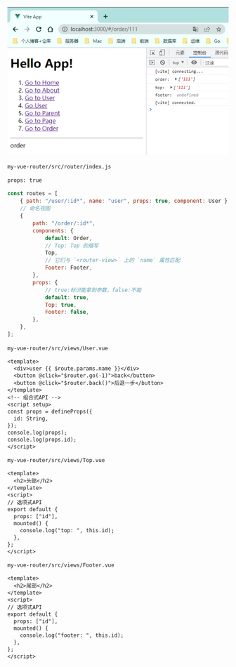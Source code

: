 ![vue-router-passing-props.png](images/vue-router-passing-props.png)

`my-vue-router/src/router/index.js`

`props: true`

```js
const routes = [
    { path: "/user/:id*", name: "user", props: true, component: User },
    // 命名视图
    {
        path: "/order/:id*",
        components: {
            default: Order,
            // Top: Top 的缩写
            Top,
            // 它们与 `<router-view>` 上的 `name` 属性匹配
            Footer: Footer,
        },
        props: {
            // true:标识能拿到参数，false:不能
            default: true,
            Top: true,
            Footer: false,
        },
    },
];
```

`my-vue-router/src/views/User.vue`

```vue
<template>
  <div>user {{ $route.params.name }}</div>
  <button @click="$router.go(-1)">back</button>
  <button @click="$router.back()">后退一步</button>
</template>
<!-- 组合式API -->
<script setup>
const props = defineProps({
  id: String,
});
console.log(props);
console.log(props.id);
</script>
```
`my-vue-router/src/views/Top.vue`

```vue
<template>
  <h2>头部</h2>
</template>
<script>
// 选项式API
export default {
  props: ["id"],
  mounted() {
    console.log("top: ", this.id);
  },
};
</script>
```

`my-vue-router/src/views/Footer.vue`

```vue
<template>
  <h2>尾部</h2>
</template>
<script>
// 选项式API
export default {
  props: ["id"],
  mounted() {
    console.log("footer: ", this.id);
  },
};
</script>
```